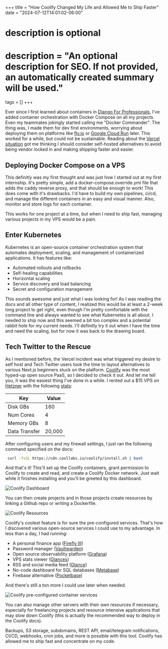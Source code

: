 +++
title = "How Coolify Changed My Life and Allowed Me to Ship Faster"
date = "2024-07-12T14:01:02-06:00"

#
# description is optional
#
# description = "An optional description for SEO. If not provided, an automatically created summary will be used."

tags = []
+++

Ever since I first learned about containers in [Django For Professionals](https://djangoforprofessionals.com/), I've added container orchestration with Docker Compose on all my projects. Even my teammates jokingly started calling me "Docker Commander". The thing was, I made them for dev first environments, worrying about deploying them on platforms like [fly.io](fly.io) or [Google Cloud Run](https://cloud.google.com/run) later. This worked for a while, but could not be sustainable. Reading about the [Vercel situation](https://cybernews.com/news/ddos-attack-104k-bill-from-hosting-provider/) got me thinking I should consider self-hosted alternatives to avoid being vendor locked in and making shipping faster and easier.

## Deploying Docker Compose on a VPS
This definitly was my first thought and was just how I started out at my first internship. It's pretty simple, add a docker-compose.override.yml file that adds the caddy reverse proxy, and that should be enough to work! This does come with it's drawbacks. I'd have to build my own pipelines, ci/cd, and manage the different containers in an easy and visual manner. Also, monitor and store logs for each container.

This works for one project at a time, but when I need to ship fast, managing various projects in my VPS would be a pain. 

## Enter Kubernetes
Kubernetes is an open-source container orchestration system that automates deployment, scaling, and management of containerized applications. It has features like: 

- Automated rollouts and rollbacks
- Self-healing capabilities
- Horizontal scaling
- Service discovery and load balancing
- Secret and configuration management

This sounds awesome and just what I was looking for! As I was reading the docs and all other type of content, I realized this would be at least a 2-week long project to get right, even though I'm pretty comfortable with the command line and always wanted to see what Kubernetes is all about. I needed to ship now and this seemed a bit too complex and a potential rabbit hole for my current needs. I'll definitly try it out when I have the time and need the scaling, but for now it was back to the drawing board.

## Tech Twitter to the Rescue
As I mentioned before, the Vercel incident was what triggered my desire to self host and Tech Twitter users took the time to layout alternatives to various Next.js beginners stuck on the platform. [Coolify](https://coolify.io/) was the most hyped-up open source PaaS, so I decided to check it out. And let me tell you, it was the easiest thing I've done in a while. I rented out a $15 VPS on [Hetzner](https://www.hetzner.com/) with the following [stats](https://www.vpsbenchmarks.com/hosters/hetzner/plans/cpx31):

| Key           | Value  |
|---------------|--------|
| Disk GBs      | 160    |
| Num Cores     | 4      |
| Memory GBs    | 8      |
| Data Transfer | 20,000 |

After configuring users and my firewall settings, I just ran the following command specified on the docs:
```bash
 curl -fsSL https://cdn.coollabs.io/coolify/install.sh | bash
```
And that's it! This'll set up the Coolify containers, grant permission to Coolify to create and read, and create a Coolify Docker network. Just wait while it finishes installing and you'll be greeted by this dashboard.

![Coolify Dashboard](/images/coolify-dashboard.png)

You can then create projects and in those projects create resources by linking a Github repo or writing a Dockerfile.

![Coolify Resources](/images/coolify-deploy-resources.png)

Coolify's coolest feature is for sure the pre-configured services. That's how I discovered various open-source services I could use to my advantage. In less than a day, I had running:

- A personal finance app ([Firefly III](https://www.firefly-iii.org/))
- Password manager ([Vaultwarden](https://github.com/dani-garcia/vaultwarden))
- Open source observability platform ([Grafana](https://grafana.com/))
- VPS stats viewer ([Glances](https://github.com/nicolargo/glances))
- RSS and social media feed ([Glance](https://github.com/glanceapp/glance))
- No-code dashboard for SQL databases ([Metabase](https://metabase.com/))
- Firebase alternative ([Pocketbase](https://pocketbase.io/))

And there's still a ton more I could use later when needed.

![Coolify pre-configured container services](/images/coolify-pre-configured-services.png)

You can also manage other servers with their own resources if necessary, especially for freelancing projects and resource intensive applications that may slow down Coolify (this is actually the recommended way to deploy in the Coolify docs).

Backups, S3 storage, subdomains, REST API, email/telegram notifications, CI/CD, webhooks, cron jobs, and more is possible with this tool. Coolify has allowed me to ship fast and concentrate on my code.
